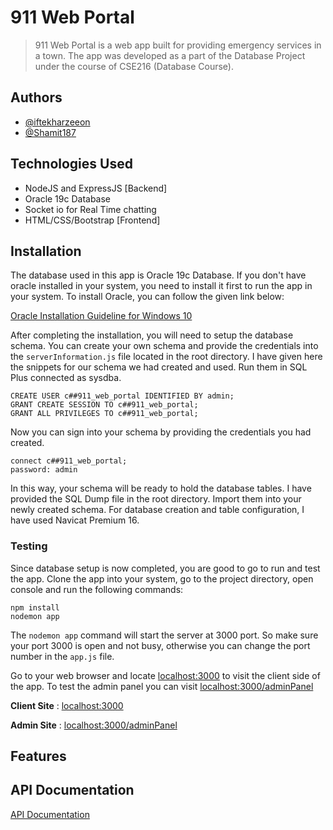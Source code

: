 # 911 Web Portal

>911 Web Portal is a web app built for providing emergency services in a town. The app was developed as a part of the Database Project under the course of CSE216 (Database Course).

## Authors
- [@iftekharzeeon](https://github.com/iftekharzeeon)
- [@Shamit187](https://github.com/Shamit187)

## Technologies Used
- NodeJS and ExpressJS [Backend]
- Oracle 19c Database
- Socket io for Real Time chatting
- HTML/CSS/Bootstrap [Frontend]

## Installation
The database used in this app is Oracle 19c Database. If you don't have oracle installed in your system, you need to install it first to run the app in your system. To install Oracle, you can follow the given link below:

[Oracle Installation Guideline for Windows 10](http://www.rebellionrider.com/how-to-install-oracle-database-19c-on-windows-10/)

After completing the installation, you will need to setup the database schema. You can create your own schema and provide the credentials into the ```serverInformation.js``` file located in the root directory. I have given here the snippets for our schema we had created and used. Run them in SQL Plus connected as sysdba.

```
CREATE USER c##911_web_portal IDENTIFIED BY admin;
GRANT CREATE SESSION TO c##911_web_portal;
GRANT ALL PRIVILEGES TO c##911_web_portal;
```
Now you can sign into your schema by providing the credentials you had created.

```
connect c##911_web_portal;
password: admin
```

In this way, your schema will be ready to hold the database tables. I have provided the SQL Dump file in the root directory. Import them into your newly created schema. For database creation and table configuration, I have used Navicat Premium 16.

### Testing
Since database setup is now completed, you are good to go to run and test the app. Clone the app into your system, go to the project directory, open console and run the following commands: 
```
npm install
nodemon app
```
The ```nodemon app``` command will start the server at 3000 port. So make sure your port 3000 is open and not busy, otherwise you can change the port number in the ```app.js``` file.

Go to your web browser and locate [localhost:3000](localhost:3000) to visit the client side of the app. To test the admin panel you can visit [localhost:3000/adminPanel](localhost:3000/adminPanel)

**Client Site** : [localhost:3000](localhost:3000)

**Admin Site** : [localhost:3000/adminPanel](localhost:3000/adminPanel)

## Features

## API Documentation
[API Documentation](https://documenter.getpostman.com/view/13149140/UVeAw9eH)

